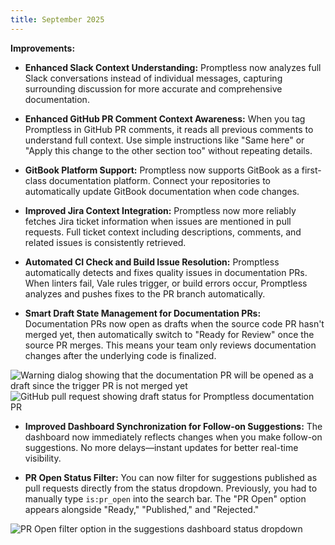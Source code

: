 ```yaml
---
title: September 2025
---
```


**Improvements:**

* **Enhanced Slack Context Understanding:** Promptless now analyzes full Slack conversations instead of individual messages, capturing surrounding discussion for more accurate and comprehensive documentation.

* **Enhanced GitHub PR Comment Context Awareness:** When you tag Promptless in GitHub PR comments, it reads all previous comments to understand full context. Use simple instructions like "Same here" or "Apply this change to the other section too" without repeating details.

* **GitBook Platform Support:** Promptless now supports GitBook as a first-class documentation platform. Connect your repositories to automatically update GitBook documentation when code changes.

* **Improved Jira Context Integration:** Promptless now more reliably fetches Jira ticket information when issues are mentioned in pull requests. Full ticket context including descriptions, comments, and related issues is consistently retrieved.

* **Automated CI Check and Build Issue Resolution:** Promptless automatically detects and fixes quality issues in documentation PRs. When linters fail, Vale rules trigger, or build errors occur, Promptless analyzes and pushes fixes to the PR branch automatically.

* **Smart Draft State Management for Documentation PRs:** Documentation PRs now open as drafts when the source code PR hasn't merged yet, then automatically switch to "Ready for Review" once the source PR merges. This means your team only reviews documentation changes after the underlying code is finalized.

<Frame>
  <img src="https://promptless-customer-doc-assets.s3.amazonaws.com/docs-images/org_2lvkgU9erOFxYhtEVVC0ymPrPdF/draft-pr-warning-dialog-1759347818.png" alt="Warning dialog showing that the documentation PR will be opened as a draft since the trigger PR is not merged yet" />
</Frame>

<Frame>
  <img src="https://promptless-customer-doc-assets.s3.amazonaws.com/docs-images/org_2lvkgU9erOFxYhtEVVC0ymPrPdF/draft-pr-github-status-1759347818.png" alt="GitHub pull request showing draft status for Promptless documentation PR" />
</Frame>

* **Improved Dashboard Synchronization for Follow-on Suggestions:** The dashboard now immediately reflects changes when you make follow-on suggestions. No more delays—instant updates for better real-time visibility.

* **PR Open Status Filter:** You can now filter for suggestions published as pull requests directly from the status dropdown. Previously, you had to manually type `is:pr_open` into the search bar. The "PR Open" option appears alongside "Ready," "Published," and "Rejected."

<Frame>
  <img src="https://promptless-customer-doc-assets.s3.amazonaws.com/docs-images/org_2lvkgU9erOFxYhtEVVC0ymPrPdF/pr-open-filter-dropdown-1759253451.png" alt="PR Open filter option in the suggestions dashboard status dropdown" />
</Frame>
